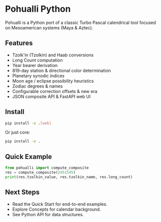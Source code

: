 # Pohualli Python

Pohualli is a Python port of a classic Turbo Pascal calendrical tool focused on Mesoamerican systems (Maya & Aztec).

## Features

- Tzolk'in (Tzolkin) and Haab conversions
- Long Count computation
- Year bearer derivation
- 819-day station & directional color determination
- Planetary synodic indices
- Moon age / eclipse possibility heuristics
- Zodiac degrees & names
- Configurable correction offsets & new era
- JSON composite API & FastAPI web UI

## Install

```bash
pip install -e .[web]
```

Or just core:

```bash
pip install -e .
```

## Quick Example

```python
from pohualli import compute_composite
res = compute_composite(2451545)
print(res.tzolkin_value, res.tzolkin_name, res.long_count)
```

## Next Steps

- Read the Quick Start for end-to-end examples.
- Explore Concepts for calendar background.
- See Python API for data structures.
